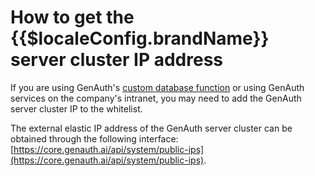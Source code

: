 # How to get the {{$localeConfig.brandName}} server cluster IP address

<LastUpdated/>

If you are using GenAuth's [custom database function](/guides/database-connection/overview.md) or using GenAuth services on the company's intranet, you may need to add the GenAuth server cluster IP to the whitelist.

The external elastic IP address of the GenAuth server cluster can be obtained through the following interface: [https://core.genauth.ai/api/system/public-ips](https://core.genauth.ai/api/system/public-ips).
